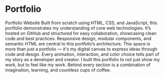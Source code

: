 # Portfolio
Portfolio Website
Built from scratch using HTML, CSS, and JavaScript, this portfolio demonstrates my understanding of core web technologies.
It’s hosted on GitHub and structured for easy collaboration, showcasing clean code and best practices.
Responsive design, modular components, and semantic HTML are central to this portfolio’s architecture.
This space is more than just a portfolio — it's my digital canvas to express ideas through code and design.
Every animation, interaction, and color choice tells part of my story as a developer and creator.
I built this portfolio to not just show my work, but to feel like my work.
Behind every section is a combination of imagination, learning, and countless cups of coffee.
